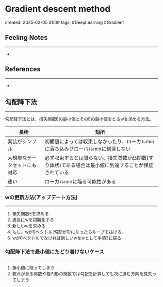 
# Gradient descent method

created: 2025-02-05 01:09
tags: #DeepLearning #Gradient 

## Feeling Notes
---
- 
## References
---
- 

## 勾配降下法
---
勾配降下法とは、損失関数Eの最小値とそのEの最小値をとるwを求める方法。

| 長所             | 短所                                                  |
| -------------- | --------------------------------------------------- |
| 実装がシンプル        | 初期値によっては収束しなかったり、ローカルminに落ち込みグローバルminに到達しない         |
| 大規模なデータセットにも対応 | 必ず収束するとは限らない。損失関数が凸関数(すり鉢状)である場合は最小値に到達することが保証されている |
| 速い             | ローカルminに陥る可能性がある                                    |

### wの更新方法(アップデート方法)
---
1. 損失関数Eを求める
2. 適当にwを初期化する
3. 新しいwを求める
4. もし、wが0ベクトル(勾配が0)になったらループを抜ける。
5. wが0ベクトルでなければ新しいwをwとして手順3に戻る

### 勾配降下法で最小値にたどり着けないケース
---
1. 極小値に陥ってしまう
2. 鞍点がある関数や楕円形の関数では勾配を計算しても次に進む方向を見失ってしまう